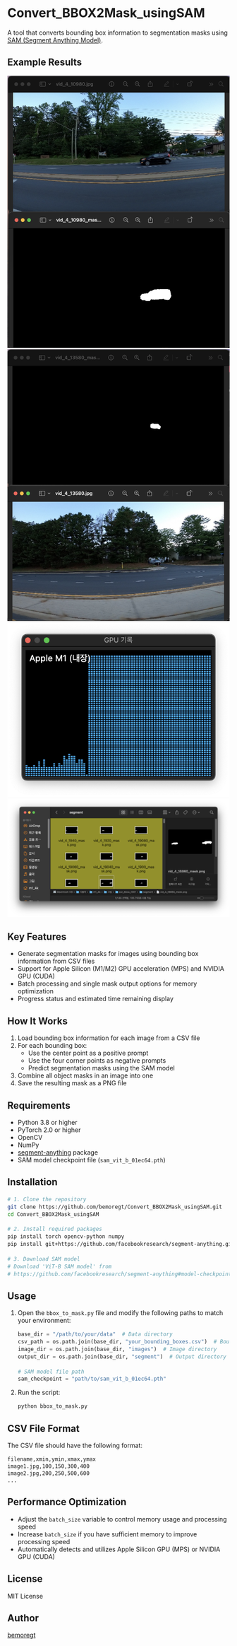 # Convert_BBOX2Mask_usingSAM

A tool that converts bounding box information to segmentation masks using [SAM (Segment Anything Model)](https://github.com/facebookresearch/segment-anything).

## Example Results

![SAM Mask Conversion Process](ScrShot%2047.png)
![Bounding Box Based Segmentation](ScrShot%2048.png)
![Vehicle Image Segmentation Result 1](ScrShot%2049.png)
![Vehicle Image Segmentation Result 2](ScrShot%2050.png)

## Key Features

- Generate segmentation masks for images using bounding box information from CSV files
- Support for Apple Silicon (M1/M2) GPU acceleration (MPS) and NVIDIA GPU (CUDA)
- Batch processing and single mask output options for memory optimization
- Progress status and estimated time remaining display

## How It Works

1. Load bounding box information for each image from a CSV file
2. For each bounding box:
   - Use the center point as a positive prompt
   - Use the four corner points as negative prompts
   - Predict segmentation masks using the SAM model
3. Combine all object masks in an image into one
4. Save the resulting mask as a PNG file

## Requirements

- Python 3.8 or higher
- PyTorch 2.0 or higher
- OpenCV
- NumPy
- [segment-anything](https://github.com/facebookresearch/segment-anything) package
- SAM model checkpoint file (`sam_vit_b_01ec64.pth`)

## Installation

```bash
# 1. Clone the repository
git clone https://github.com/bemoregt/Convert_BBOX2Mask_usingSAM.git
cd Convert_BBOX2Mask_usingSAM

# 2. Install required packages
pip install torch opencv-python numpy
pip install git+https://github.com/facebookresearch/segment-anything.git

# 3. Download SAM model
# Download 'ViT-B SAM model' from
# https://github.com/facebookresearch/segment-anything#model-checkpoints
```

## Usage

1. Open the `bbox_to_mask.py` file and modify the following paths to match your environment:
   ```python
   base_dir = "/path/to/your/data"  # Data directory
   csv_path = os.path.join(base_dir, "your_bounding_boxes.csv")  # Bounding box CSV file
   image_dir = os.path.join(base_dir, "images")  # Image directory
   output_dir = os.path.join(base_dir, "segment")  # Output directory
   
   # SAM model file path
   sam_checkpoint = "path/to/sam_vit_b_01ec64.pth"
   ```

2. Run the script:
   ```bash
   python bbox_to_mask.py
   ```

## CSV File Format

The CSV file should have the following format:
```
filename,xmin,ymin,xmax,ymax
image1.jpg,100,150,300,400
image2.jpg,200,250,500,600
...
```

## Performance Optimization

- Adjust the `batch_size` variable to control memory usage and processing speed
- Increase `batch_size` if you have sufficient memory to improve processing speed
- Automatically detects and utilizes Apple Silicon GPU (MPS) or NVIDIA GPU (CUDA)

## License

MIT License

## Author

[bemoregt](https://github.com/bemoregt)